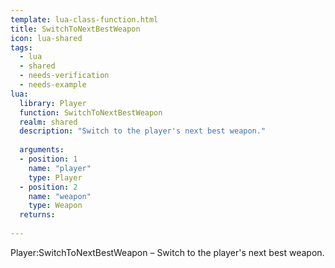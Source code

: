 ```yaml
---
template: lua-class-function.html
title: SwitchToNextBestWeapon
icon: lua-shared
tags:
  - lua
  - shared
  - needs-verification
  - needs-example
lua:
  library: Player
  function: SwitchToNextBestWeapon
  realm: shared
  description: "Switch to the player's next best weapon."
  
  arguments:
  - position: 1
    name: "player"
    type: Player
  - position: 2
    name: "weapon"
    type: Weapon
  returns:
    
---
```


<div class="lua__search__keywords">
Player:SwitchToNextBestWeapon &#x2013; Switch to the player's next best weapon.
</div>
